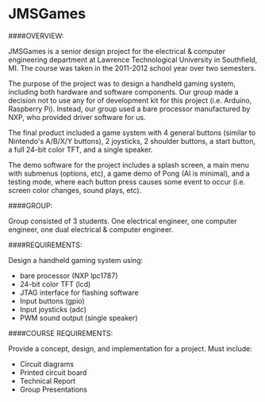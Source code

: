 JMSGames
========
####OVERVIEW:

JMSGames is a senior design project for the electrical & computer engineering department at Lawrence Technological University in Southfield, MI. The course was taken in the 2011-2012 school year over two semesters.

The purpose of the project was to design a handheld gaming system, including both hardware and software components. Our group made a decision not to use any for of development kit for this project (i.e. Arduino, Raspberry Pi). Instead, our group used a bare processor manufactured by NXP, who provided driver software for us.

The final product included a game system with 4 general buttons (similar to Nintendo's A/B/X/Y buttons), 2 joysticks, 2 shoulder buttons, a start button, a full 24-bit color TFT, and a single speaker.

The demo software for the project includes a splash screen, a main menu with submenus (options, etc), a game demo of Pong (AI is minimal), and a testing mode, where each button press causes some event to occur (i.e. screen color changes, sound plays, etc).

####GROUP:

Group consisted of 3 students. One electrical engineer, one computer engineer, one dual electrical & computer engineer.

####REQUIREMENTS:

Design a handheld gaming system using:
- bare processor (NXP lpc1787)
- 24-bit color TFT (lcd)
- JTAG interface for flashing software
- Input buttons (gpio)
- Input joysticks (adc)
- PWM sound output (single speaker)

####COURSE REQUIREMENTS:

Provide a concept, design, and implementation for a project. Must include:
- Circuit diagrams
- Printed circuit board
- Technical Report
- Group Presentations

